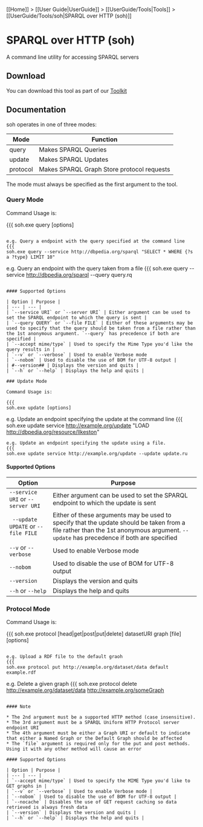 [[Home]] > [[User Guide|UserGuide]] > [[UserGuide/Tools|Tools]] > [[UserGuide/Tools/soh|SPARQL over HTTP (soh)]]

# SPARQL over HTTP (soh) 

A command line utility for accessing SPARQL servers

## Download 

You can download this tool as part of our [Toolkit](http://www.dotnetrdf.org?content.asp?pageID=Download%20dotNetRDF%20Toolkit%20for%20Windows)

## Documentation 

soh operates in one of three modes:

| Mode | Function |
| --- | --- |
| query | Makes SPARQL Queries |
| update | Makes SPARQL Updates |
| protocol | Makes SPARQL Graph Store protocol requests |

The mode must always be specified as the first argument to the tool.

### Query Mode 

Command Usage is:

{{{
soh.exe query [options]
```

e.g. Query a endpoint with the query specified at the command line 
{{{
soh.exe query --service http://dbpedia.org/sparql "SELECT * WHERE {?s a ?type} LIMIT 10"
```
e.g. Query an endpoint with the query taken from a file
{{{
soh.exe query --service http://dbpedia.org/sparql --query query.rq
```

#### Supported Options 

| Option | Purpose |
| --- | --- |
| `--service URI` or `--server URI` | Either argument can be used to set the SPARQL endpoint to which the query is sent |
| `--query QUERY` or `--file FILE` | Either of these arguments may be used to specify that the query should be taken from a file rather than the 1st anonymous argument. `--query` has precedence if both are specified |
| `--accept mime/type` | Used to specify the Mime Type you'd like the query results in |
| `--v` or `--verbose` | Used to enable Verbose mode
| `--nobom` | Used to disable the use of BOM for UTF-8 output |
| #--version## | Displays the version and quits |
| `--h` or `--help` | Displays the help and quits |

### Update Mode 

Command Usage is:

{{{
soh.exe update [options]
```

e.g. Update an endpoint specifying the update at the command line
{{{
soh.exe update service http://example.org/update "LOAD <http://dbpedia.org/resource/Ilkeston>"
```
e.g. Update an endpoint specifying the update using a file.
{{{
soh.exe update service http://example.org/update --update update.ru
```

#### Supported Options 

| Option | Purpose |
| --- | --- |
| `--service URI` or `--server URI` | Either argument can be used to set the SPARQL endpoint to which the update is sent |
` --update UPDATE` or `--file FILE` | Either of these arguments may be used to specify that the update should be taken from a file rather than the 1st anonymous argument. `--update` has precedence if both are specified |
| `--v` or `--verbose` | Used to enable Verbose mode |
| `--nobom` | Used to disable the use of BOM for UTF-8 output |
| `--version` | Displays the version and quits |
| `--h` or `--help` | Displays the help and quits |

### Protocol Mode 

Command Usage is:

{{{
soh.exe protocol [head|get|post|put|delete] datasetURI graph [file] [options]
```

e.g. Upload a RDF file to the default graoh
{{{
soh.exe protocol put http://example.org/dataset/data default example.rdf
```

e.g. Delete a given graph
{{{
soh.exe protocol delete http://example.org/dataset/data http://example.org/someGraph
```

#### Note 

* The 2nd argument must be a supported HTTP method (case insensitive).
* The 3rd argument must be a SPARQL Uniform HTTP Protocol server endpoint URI
* The 4th argument must be either a Graph URI or default to indicate that either a Named Graph or the Default Graph should be affected
* The `file` argument is required only for the put and post methods. Using it with any other method will cause an error

#### Supported Options 

| Option | Purpose |
| --- | --- |
| `--accept mime/type` | Used to specify the MIME Type you'd like to GET graphs in |
| `--v` or `--verbose` | Used to enable Verbose mode |
| `--nobom` | Used to disable the use of BOM for UTF-8 output |
| `--nocache` | Disables the use of GET request caching so data retrieved is always fresh data
| `--version` | Displays the version and quits |
| `--h` or `--help` | Displays the help and quits |
